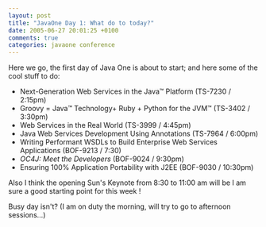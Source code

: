 ```yaml
---
layout: post
title: "JavaOne Day 1: What do to today?"
date: 2005-06-27 20:01:25 +0100
comments: true
categories: javaone conference
---
```

Here we go, the first day of Java One is about to start; and here some of the cool stuff to do:

* Next-Generation Web Services in the Java™ Platform (TS-7230 / 2:15pm)
* Groovy = Java™ Technology+ Ruby + Python for the JVM™ (TS-3402 / 3:30pm)
* Web Services in the Real World (TS-3999 / 4:45pm)
* Java Web Services Development Using Annotations (TS-7964 / 6:00pm)
* Writing Performant WSDLs to Build Enterprise Web Services Applications (BOF-9213 / 7:30)
* _OC4J: Meet the Developers_ (BOF-9024 / 9:30pm)
*  Ensuring 100% Application Portability with J2EE (BOF-9030 / 10:30pm)

Also I think the opening Sun's Keynote from 8:30 to 11:00 am will be I am sure a good starting point for this week !

Busy day isn't? (I am on duty the morning, will try to go to afternoon sessions...)

